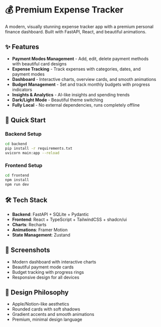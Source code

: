 # 💰 Premium Expense Tracker

A modern, visually stunning expense tracker app with a premium personal finance dashboard. Built with FastAPI, React, and beautiful animations.

## ✨ Features

- **Payment Modes Management** - Add, edit, delete payment methods with beautiful card designs
- **Expense Tracking** - Track expenses with categories, dates, and payment modes
- **Dashboard** - Interactive charts, overview cards, and smooth animations
- **Budget Management** - Set and track monthly budgets with progress indicators
- **Insights & Analytics** - AI-like insights and spending trends
- **Dark/Light Mode** - Beautiful theme switching
- **Fully Local** - No external dependencies, runs completely offline

## 🚀 Quick Start

### Backend Setup
```bash
cd backend
pip install -r requirements.txt
uvicorn main:app --reload
```

### Frontend Setup
```bash
cd frontend
npm install
npm run dev
```

## 🛠 Tech Stack

- **Backend**: FastAPI + SQLite + Pydantic
- **Frontend**: React + TypeScript + TailwindCSS + shadcn/ui
- **Charts**: Recharts
- **Animations**: Framer Motion
- **State Management**: Zustand

## 📱 Screenshots

- Modern dashboard with interactive charts
- Beautiful payment mode cards
- Budget tracking with progress rings
- Responsive design for all devices

## 🎨 Design Philosophy

- Apple/Notion-like aesthetics
- Rounded cards with soft shadows
- Gradient accents and smooth animations
- Premium, minimal design language
